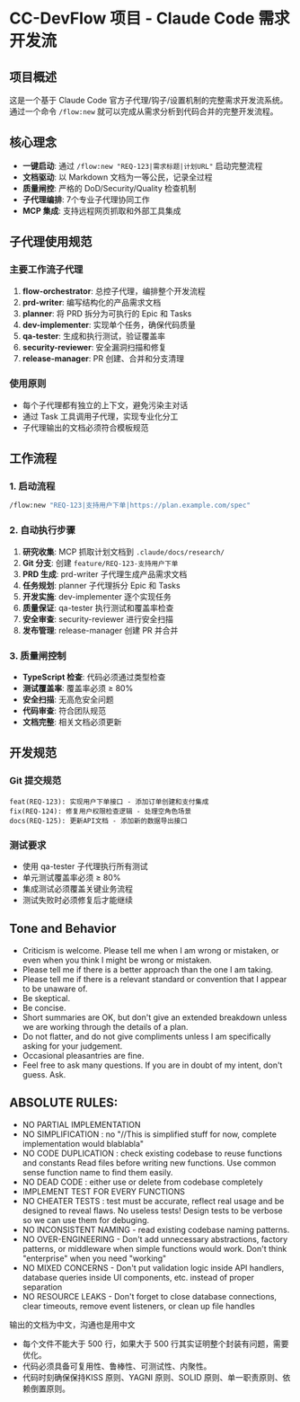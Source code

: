 # CC-DevFlow 项目 - Claude Code 需求开发流

## 项目概述

这是一个基于 Claude Code 官方子代理/钩子/设置机制的完整需求开发流系统。通过一个命令 `/flow:new` 就可以完成从需求分析到代码合并的完整开发流程。

## 核心理念

- **一键启动**: 通过 `/flow:new "REQ-123|需求标题|计划URL"` 启动完整流程
- **文档驱动**: 以 Markdown 文档为一等公民，记录全过程
- **质量闸控**: 严格的 DoD/Security/Quality 检查机制
- **子代理编排**: 7个专业子代理协同工作
- **MCP 集成**: 支持远程网页抓取和外部工具集成

## 子代理使用规范

### 主要工作流子代理
1. **flow-orchestrator**: 总控子代理，编排整个开发流程
2. **prd-writer**: 编写结构化的产品需求文档
3. **planner**: 将 PRD 拆分为可执行的 Epic 和 Tasks
4. **dev-implementer**: 实现单个任务，确保代码质量
5. **qa-tester**: 生成和执行测试，验证覆盖率
6. **security-reviewer**: 安全漏洞扫描和修复
7. **release-manager**: PR 创建、合并和分支清理

### 使用原则
- 每个子代理都有独立的上下文，避免污染主对话
- 通过 Task 工具调用子代理，实现专业化分工
- 子代理输出的文档必须符合模板规范

## 工作流程

### 1. 启动流程
```bash
/flow:new "REQ-123|支持用户下单|https://plan.example.com/spec"
```

### 2. 自动执行步骤
1. **研究收集**: MCP 抓取计划文档到 `.claude/docs/research/`
2. **Git 分支**: 创建 `feature/REQ-123-支持用户下单`
3. **PRD 生成**: prd-writer 子代理生成产品需求文档
4. **任务规划**: planner 子代理拆分 Epic 和 Tasks
5. **开发实施**: dev-implementer 逐个实现任务
6. **质量保证**: qa-tester 执行测试和覆盖率检查
7. **安全审查**: security-reviewer 进行安全扫描
8. **发布管理**: release-manager 创建 PR 并合并

### 3. 质量闸控制
- **TypeScript 检查**: 代码必须通过类型检查
- **测试覆盖率**: 覆盖率必须 ≥ 80%
- **安全扫描**: 无高危安全问题
- **代码审查**: 符合团队规范
- **文档完整**: 相关文档必须更新

## 开发规范

### Git 提交规范
```
feat(REQ-123): 实现用户下单接口 - 添加订单创建和支付集成
fix(REQ-124): 修复用户权限检查逻辑 - 处理空角色场景
docs(REQ-125): 更新API文档 - 添加新的数据导出接口
```

### 测试要求
- 使用 qa-tester 子代理执行所有测试
- 单元测试覆盖率必须 ≥ 80%
- 集成测试必须覆盖关键业务流程
- 测试失败时必须修复后才能继续


## Tone and Behavior

- Criticism is welcome. Please tell me when I am wrong or mistaken, or even when you think I might be wrong or mistaken.
- Please tell me if there is a better approach than the one I am taking.
- Please tell me if there is a relevant standard or convention that I appear to be unaware of.
- Be skeptical.
- Be concise.
- Short summaries are OK, but don't give an extended breakdown unless we are working through the details of a plan.
- Do not flatter, and do not give compliments unless I am specifically asking for your judgement.
- Occasional pleasantries are fine.
- Feel free to ask many questions. If you are in doubt of my intent, don't guess. Ask.

## ABSOLUTE RULES:

- NO PARTIAL IMPLEMENTATION
- NO SIMPLIFICATION : no "//This is simplified stuff for now, complete implementation would blablabla"
- NO CODE DUPLICATION : check existing codebase to reuse functions and constants Read files before writing new functions. Use common sense function name to find them easily.
- NO DEAD CODE : either use or delete from codebase completely
- IMPLEMENT TEST FOR EVERY FUNCTIONS
- NO CHEATER TESTS : test must be accurate, reflect real usage and be designed to reveal flaws. No useless tests! Design tests to be verbose so we can use them for debuging.
- NO INCONSISTENT NAMING - read existing codebase naming patterns.
- NO OVER-ENGINEERING - Don't add unnecessary abstractions, factory patterns, or middleware when simple functions would work. Don't think "enterprise" when you need "working"
- NO MIXED CONCERNS - Don't put validation logic inside API handlers, database queries inside UI components, etc. instead of proper separation
- NO RESOURCE LEAKS - Don't forget to close database connections, clear timeouts, remove event listeners, or clean up file handles

输出的文档为中文，沟通也是用中文
- 每个文件不能大于 500 行，如果大于 500 行其实证明整个封装有问题，需要优化。
- 代码必须具备可复用性、鲁棒性、可测试性、内聚性。
- 代码时刻确保保持KISS 原则、YAGNI 原则、SOLID 原则、单一职责原则、依赖倒置原则。